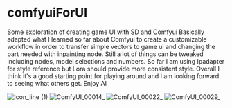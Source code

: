 # comfyuiForUI
Some exploration of creating game UI with SD and Comfyui
Basically adapted what I learned so far about Comfyui to create a customizable workflow in order to transfer simple vectors to game ui and changing the part needed with inpainting node.
Still a lot of things can be tweaked including nodes, model selections and numbers.
So far I am using Ipadapter for style reference but Lora should provide more consistent style.
Overall I think it's a good starting point for playing around and I am looking forward to seeing what others get.
Enjoy AI

![icon_line (1)](https://github.com/chelinghao/comfyuiForUI/assets/10662967/a27670dd-1d09-4608-b0b4-c38d95e8ce65)
![ComfyUI_00014_](https://github.com/chelinghao/comfyuiForUI/assets/10662967/7742414a-c33f-418d-8641-b925f2def20a)
![ComfyUI_00022_](https://github.com/chelinghao/comfyuiForUI/assets/10662967/e08128ef-9751-4727-b3e7-ef450c173942)
![ComfyUI_00029_](https://github.com/chelinghao/comfyuiForUI/assets/10662967/65447212-4c8a-48b2-b5f9-2ed3d80dc337)
